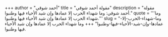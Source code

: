 +++
author = "أحمد شوقي"
title = "مقولة أحمد شوقي"
description = "مقولة أحمد شوقي: وما شهداء الحرب إلا عمادها وإن شيد الأحياء فيها وطنبوا."
quote = '''وما شهداء الحرب إلا عمادها وإن شيد الأحياء فيها وطنبوا.''' 
slug = "وما-شهداء-الحرب-إلا-عمادها-وإن-شيد-الأحياء-فيها-وطنبوا"
+++
وما شهداء الحرب إلا عمادها وإن شيد الأحياء فيها وطنبوا.
